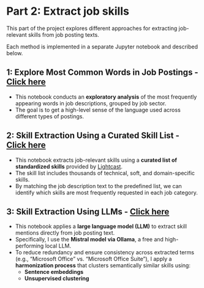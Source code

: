 # Part 2: Extract job skills

This part of the project explores different approaches for extracting job-relevant skills from job posting texts. 

Each method is implemented in a separate Jupyter notebook and described below.


## 1: Explore Most Common Words in Job Postings  - [Click here](https://github.com/yukyungkoh/job-postings-data-project/blob/main/2_extract-job-skills/1_check-most-common-words.ipynb)

- This notebook conducts an **exploratory analysis** of the most frequently appearing words in job descriptions, grouped by job sector.
- The goal is to get a high-level sense of the language used across different types of postings.


## 2: Skill Extraction Using a Curated Skill List - [Click here](https://github.com/yukyungkoh/job-postings-data-project/blob/main/2_extract-job-skills/2_extract-job-skills_approach1-keyword-matching.ipynb)

- This notebook extracts job-relevant skills using a **curated list of standardized skills** provided by [Lightcast](https://lightcast.io/).
- The skill list includes thousands of technical, soft, and domain-specific skills.
- By matching the job description text to the predefined list, we can identify which skills are most frequently requested in each job category.


## 3: Skill Extraction Using LLMs  - [Click here](https://github.com/yukyungkoh/job-postings-data-project/blob/main/2_extract-job-skills/3_extract-job-skills_approach2-LLM.ipynb)

- This notebook applies a **large language model (LLM)** to extract skill mentions directly from job posting text.
- Specifically, I use the **Mistral model via Ollama**, a free and high-performing local LLM.
- To reduce redundancy and ensure consistency across extracted terms (e.g., “Microsoft Office” vs. “Microsoft Office Suite”), I apply a **harmonization process** that clusters semantically similar skills using:
  - **Sentence embeddings**
  - **Unsupervised clustering**
